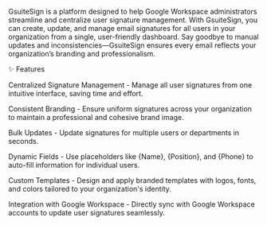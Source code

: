 
GsuiteSign is a platform designed to help Google Workspace administrators streamline and centralize user signature management. With GsuiteSign, you can create, update, and manage email signatures for all users in your organization from a single, user-friendly dashboard. Say goodbye to manual updates and inconsistencies—GsuiteSign ensures every email reflects your organization’s branding and professionalism.

✨ Features

Centralized Signature Management - 
Manage all user signatures from one intuitive interface, saving time and effort.

Consistent Branding - 
Ensure uniform signatures across your organization to maintain a professional and cohesive brand image.

Bulk Updates - 
Update signatures for multiple users or departments in seconds.

Dynamic Fields - 
Use placeholders like {Name}, {Position}, and {Phone} to auto-fill information for individual users.

Custom Templates - 
Design and apply branded templates with logos, fonts, and colors tailored to your organization's identity.

Integration with Google Workspace - 
Directly sync with Google Workspace accounts to update user signatures seamlessly.


